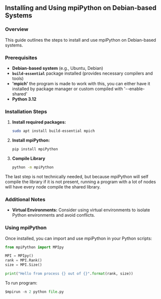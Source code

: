 ## Installing and Using mpiPython on Debian-based Systems

### Overview
This guide outlines the steps to install and use mpiPython on Debian-based systems.

### Prerequisites
* **Debian-based system** (e.g., Ubuntu, Debian)
* **`build-essential`** package installed (provides necessary compilers and tools)
* **'mpich'** the program is made to work with this, you can either have it installed by package manager or custom compiled with '--enable-shared'
* **Python 3.12**

### Installation Steps
1. **Install required packages:**
   ```bash
   sudo apt install build-essential mpich
   ```
2. **Install mpiPython:**
   ```bash
   pip install mpiPython
   ```
3. **Compile Library**
   ```bash
   python -m mpiPython
   ```
The last step is not technically needed, but because mpiPython will self compile the library if it is not present, running a program with a lot of nodes will have every node compile the shared library.

### Additional Notes
* **Virtual Environments:** Consider using virtual environments to isolate Python environments and avoid conflicts.

### Using mpiPython
Once installed, you can import and use mpiPython in your Python scripts:

```python
from mpiPython import MPIpy

MPI = MPIpy()
rank = MPI.Rank()
size = MPI.Size()

print("Hello from process {} out of {}".format(rank, size))
```

To run program:
```python
$mpirun -n 2 python file.py
```
